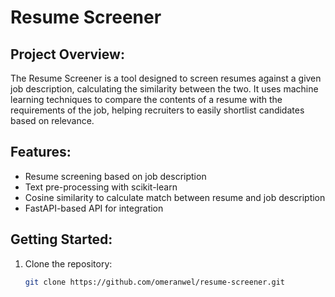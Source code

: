 # Resume Screener

## Project Overview:
The Resume Screener is a tool designed to screen resumes against a given job description, calculating the similarity between the two. It uses machine learning techniques to compare the contents of a resume with the requirements of the job, helping recruiters to easily shortlist candidates based on relevance.

## Features:
- Resume screening based on job description
- Text pre-processing with scikit-learn
- Cosine similarity to calculate match between resume and job description
- FastAPI-based API for integration

## Getting Started:
1. Clone the repository:
   ```bash
   git clone https://github.com/omeranwel/resume-screener.git
